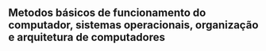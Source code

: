 ## Metodos básicos de funcionamento do computador, sistemas operacionais, organização e arquitetura de computadores
 
